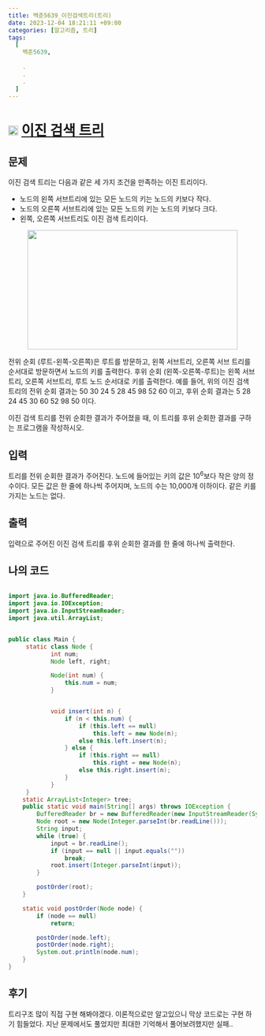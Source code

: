 ```yaml
---
title: 백준5639_이진검색트리(트리)
date: 2023-12-04 18:21:11 +09:00
categories: [알고리즘, 트리]
tags:
  [
    백준5639,
    
    .
    .
    .
  ]
---
```


# <img width="20px"  src="https://d2gd6pc034wcta.cloudfront.net/tier/11.svg" class="solvedac-tier"> [이진 검색 트리](https://www.acmicpc.net/problem/5639) 

## 문제
<p>이진 검색 트리는 다음과 같은 세 가지 조건을 만족하는 이진 트리이다.</p>

<ul>
	<li>노드의 왼쪽 서브트리에 있는 모든 노드의 키는 노드의 키보다 작다.</li>
	<li>노드의 오른쪽 서브트리에 있는 모든 노드의 키는 노드의 키보다 크다.</li>
	<li>왼쪽, 오른쪽 서브트리도 이진 검색 트리이다.</li>
</ul>

<p style="text-align: center;"><img alt="" src="https://onlinejudgeimages.s3-ap-northeast-1.amazonaws.com/upload/images/bsearchtree.png" style="height:242px; width:426px"></p>

<p>전위 순회 (루트-왼쪽-오른쪽)은 루트를 방문하고, 왼쪽 서브트리, 오른쪽 서브 트리를 순서대로 방문하면서 노드의 키를 출력한다. 후위 순회 (왼쪽-오른쪽-루트)는 왼쪽 서브트리, 오른쪽 서브트리, 루트 노드 순서대로 키를 출력한다. 예를 들어, 위의 이진 검색 트리의 전위 순회 결과는 50 30 24 5 28 45 98 52 60 이고, 후위 순회 결과는 5 28 24 45 30 60 52 98 50 이다.</p>

<p>이진 검색 트리를 전위 순회한 결과가 주어졌을 때, 이 트리를 후위 순회한 결과를 구하는 프로그램을 작성하시오.</p>

## 입력
<p>트리를 전위 순회한 결과가 주어진다. 노드에 들어있는 키의 값은 10<sup>6</sup>보다 작은 양의 정수이다. 모든 값은 한 줄에 하나씩 주어지며, 노드의 수는 10,000개 이하이다. 같은 키를 가지는 노드는 없다.</p>

## 출력
<p>입력으로 주어진 이진 검색 트리를 후위 순회한 결과를 한 줄에 하나씩 출력한다.</p>

## 나의 코드
```java

import java.io.BufferedReader;
import java.io.IOException;
import java.io.InputStreamReader;
import java.util.ArrayList;


public class Main {
	 static class Node {
	        int num;
	        Node left, right;

	        Node(int num) {
	            this.num = num;
	        }


	        void insert(int n) {
	            if (n < this.num) {
	                if (this.left == null)
	                    this.left = new Node(n);
	                else this.left.insert(n);
	            } else {
	                if (this.right == null)
	                    this.right = new Node(n);
	                else this.right.insert(n);
	            }
	        }
	 }
	static ArrayList<Integer> tree;
	public static void main(String[] args) throws IOException {
		BufferedReader br = new BufferedReader(new InputStreamReader(System.in));
		Node root = new Node(Integer.parseInt(br.readLine()));
        String input;
        while (true) {
            input = br.readLine();
            if (input == null || input.equals(""))
                break;
            root.insert(Integer.parseInt(input));
        }

        postOrder(root);
    }

    static void postOrder(Node node) {
        if (node == null)
            return;

        postOrder(node.left);
        postOrder(node.right);
        System.out.println(node.num);
    }
}
```

## 후기
<p>트리구조 많이 직접 구현 해봐야겠다. 이론적으로만 알고있으니 막상 코드로는 구현 하기 힘들었다. 지난 문제에서도 풀었지만 최대한 기억해서 풀어보려했지만 실패..</p>